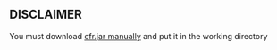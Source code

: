 ## DISCLAIMER
You must download [cfr.jar manually](http://www.benf.org/other/cfr/) and put it in the working directory